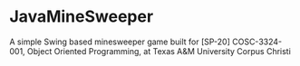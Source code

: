 # JavaMineSweeper
A simple Swing based minesweeper game built for [SP-20] COSC-3324-001, Object Oriented Programming, at Texas A&amp;M University Corpus Christi
